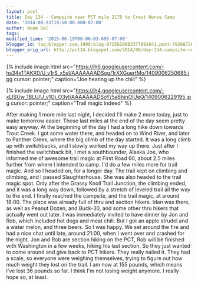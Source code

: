 ```yaml
---
layout: post
title: Day 134 - Campsite near PCT mile 2178 to Crest Horse Camp
date: '2014-08-23T19:50:00.000-07:00'
author: Noam Gal
tags:
modified_time: '2015-06-19T08:06:03.695-07:00'
blogger_id: tag:blogger.com,1999:blog-8715620883377891841.post-7926872675067803736
blogger_orig_url: http://pct14.blogspot.com/2014/08/day-134-campsite-near-pct-mile-2178-to.html
---
```




{% include image.html src="https://lh6.googleusercontent.com/-hs34x1TAKX0/U_v1rS_x5sI/AAAAAAADSog/1rXXGuertMo/1409006250685.jpg cursor: pointer;" caption="Joe heating up the chili" %}


{% include image.html src="https://lh4.googleusercontent.com/-xLISUw_1BLU/U_v1Oj_O3yI/AAAAAAADSoY/5a8hjnOiUeQ/1409006229195.jpg cursor: pointer;" caption="Trail magic indeed" %}

 After making 1 more mile last night, I decided I'll make 2 more today, just to make tomorrow easier. Those last
 miles at the end of the day seem pretty easy anyway.
 At the beginning of the day I had a long hike down towards
 Trout Creek. I got some water there, and headed on to Wind River, and later to Panther Creek, where the big climb of
 the day started.
 It was a long climb up with switchbacks, and I slowly worked my way up there. Just after I
 finished the switchback bit, I met a southbounder, Alaska Joe, who informed me of awesome trail magic at First Road
 60, about 2.5 miles further from where I intended to camp. I'd do a few miles more for trail magic.
 And so I
 headed on, for a longer day. The trail kept on climbing and climbing, and I passed Slaughterhouse. She was also
 headed to the trail magic spot.
 Only after the Grassy Knoll Trail Junction, the climbing ended, and it was a
 long way down, followed by a stretch of leveled trail all the way to the end.
 I finally reached the campsite,
 and the trail magic, at around 18:00. The place was already full of thru and section hikers. Idan was there, as well
 as Peanut  Dozen, and Buck-30, and some other thru hikers that actually went out later.
 I was immediately
 invited to have dinner by Jon and Rob, which included hot dogs and meat chili. But I got an apple strudel and a
 water melon, and three beers. So I was happy. We set around the fire and had a nice chat until late, around 21:00,
 when I went over and crashed for the night.
 Jon and Rob are section hiking on the PCT, Rob will be finished
 with Washington in a few weeks, hiking his last section. So they just wanted to come around and give back to PCT
 hikers. They really nailed it.
 They had a scale, so everyone were weighing themselves, trying to figure out how
 much weight they lost on the trail. I am now at 155 pounds, which means I've lost 36 pounds so far. I think I'm not
 losing weight anymore. I really hope so, at least.

